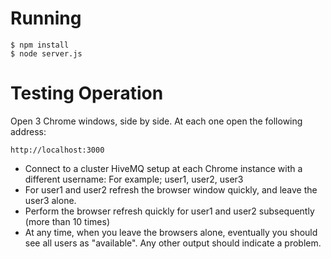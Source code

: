 # Running

```
$ npm install
$ node server.js
```

# Testing Operation

Open 3 Chrome windows, side by side. At each one open the following address:

```
http://localhost:3000
```

- Connect to a cluster HiveMQ setup at each Chrome instance with a different username: For example; user1, user2, user3
- For user1 and user2 refresh the browser window quickly, and leave the user3 alone.
- Perform the browser refresh quickly for user1 and user2 subsequently (more than 10 times)
- At any time, when you leave the browsers alone, eventually you should see all users as "available". Any other output should indicate a problem.
